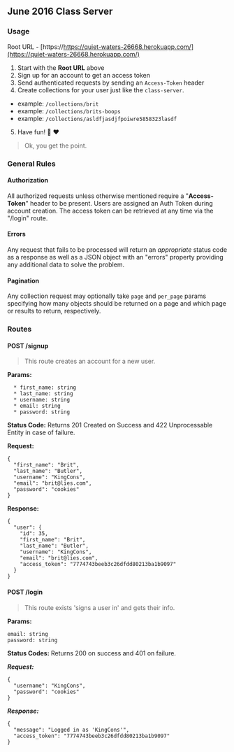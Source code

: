 ## June 2016 Class Server

### Usage

Root URL - [https://https://quiet-waters-26668.herokuapp.com/](https://quiet-waters-26668.herokuapp.com/)

1. Start with the __Root URL__ above
2. Sign up for an account to get an access token
3. Send authenticated requests by sending an `Access-Token` header
4. Create collections for your user just like the `class-server`.
  - example: `/collections/brit`
  - example: `/collections/brits-boops`
  - example: `/collections/asldfjasdjfpoiwre5858323lasdf`
5. Have fun! :metal: :heart:

> Ok, you get the point.

### General Rules

#### Authorization

All authorized requests unless otherwise mentioned require
a "**Access-Token**" header to be present. Users are assigned an
Auth Token during account creation. The access token can be
retrieved at any time via the "/login" route.

#### Errors

Any request that fails to be processed will return an *appropriate*
status code as a response as well as a JSON object with an "errors"
property providing any additional data to solve the problem.

#### Pagination

Any collection request may optionally take `page` and `per_page`
params specifying how many objects should be returned on a page
and which page or results to return, respectively.

### Routes


#### POST /signup

> This route creates an account for a new user.

**Params:**

```
  * first_name: string
  * last_name: string
  * username: string
  * email: string
  * password: string
```

**Status Code:**
Returns 201 Created on Success and 422 Unprocessable Entity in case of failure.

**Request:**

```
{
  "first_name": "Brit",
  "last_name": "Butler",
  "username": "KingCons",
  "email": "brit@lies.com",
  "password": "cookies"
}
```

**Response:**

```
{
  "user": {
    "id": 35,
    "first_name": "Brit",
    "last_name": "Butler",
    "username": "KingCons",
    "email": "brit@lies.com",
    "access_token": "7774743beeb3c26dfdd80213ba1b9097"
  }
}
```

#### POST /login

> This route exists 'signs a user in' and gets their info.

**Params:**

```
email: string
password: string
```

**Status Codes:**
Returns 200 on success and 401 on failure.

***Request:***

```
{
  "username": "KingCons",
  "password": "cookies"
}
```

***Response:***

```
{
  "message": "Logged in as 'KingCons'",
  "access_token": "7774743beeb3c26dfdd80213ba1b9097"
}
```
